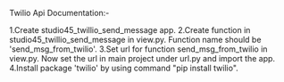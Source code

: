 Twilio Api Documentation:-

1.Create studio45_twillio_send_message app.
2.Create function in studio45_twillio_send_message in view.py. Function name should be 'send_msg_from_twilio'.
3.Set url for function send_msg_from_twilio in view.py. Now set the url in main project under url.py and import the app.
4.Install package 'twilio' by using command "pip install twilio".
